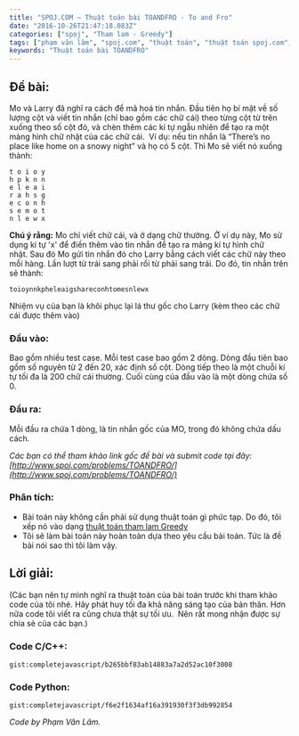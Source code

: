 ```yaml
---
title: "SPOJ.COM – Thuật toán bài TOANDFRO - To and Fro"
date: "2016-10-26T21:47:18.083Z"
categories: ["spoj", "Tham lam - Greedy"]
tags: ["phạm văn lâm", "spoj.com", "thuật toán", "thuật toán spoj.com", "tham lam greedy"]
keywords: "Thuật toán bài TOANDFRO"
---
```


## Đề bài:

Mo và Larry đã nghĩ ra cách để mã hoá tin nhắn. Đầu tiên họ bí mật về số lượng cột và viết tin nhắn (chỉ bao gồm các chữ cái) theo từng cột từ trên xuống theo số cột đó, và chèn thêm các kí tự ngẫu nhiên để tạo ra một mảng hình chữ nhật của các chữ cái.  Ví dụ: nếu tin nhắn là “There’s no place like home on a snowy night” và họ có 5 cột. Thì Mo sẽ viết nó xuống thành: 

```
t o i o y 
h p k n n 
e l e a i 
r a h s g 
e c o n h 
s e m o t 
n l e w x
``` 

**Chú ý rằng:** Mo chỉ viết chữ cái, và ở dạng chữ thường. Ở ví dụ này, Mo sử dụng kí tự 'x' để điền thêm vào tin nhắn để tạo ra mảng kí tự hình chữ nhật. Sau đó Mo gửi tin nhắn đó cho Larry bằng cách viết các chữ này theo mỗi hàng. Lần lượt từ trái sang phải rồi từ phải sang trái. Do đó, tin nhắn trên sẽ thành: 

```
toioynnkpheleaigshareconhtomesnlewx
``` 

Nhiệm vụ của bạn là khôi phục lại lá thư gốc cho Larry (kèm theo các chữ cái được thêm vào)

### Đầu vào:

Bao gồm nhiều test case. Mỗi test case bao gồm 2 dòng. Dòng đầu tiên bao gồm số nguyên từ 2 đến 20, xác định số cột. Dòng tiếp theo là một chuỗi kí tự tối đa là 200 chữ cái thường. Cuối cùng của đầu vào là một dòng chứa số 0.

### Đầu ra:

Mỗi đầu ra chứa 1 dòng, là tin nhắn gốc của MO, trong đó không chứa dấu cách. 

_Các bạn có thể tham khảo link gốc đề bài và submit code tại đây: [http://www.spoj.com/problems/TOANDFRO/](http://www.spoj.com/problems/TOANDFRO/)_

### **Phân tích:**

  * Bài toán này không cần phải sử dụng thuật toán gì phức tạp. Do đó, tôi xếp nó vào dạng [thuật toán tham lam Greedy](/category/tham-lam-greedy/) 
  * Tôi sẽ làm bài toán này hoàn toàn dựa theo yêu cầu bài toán. Tức là đề bài nói sao thì tôi làm vậy.

## Lời giải:

(Các bạn nên tự mình nghĩ ra thuật toán của bài toán trước khi tham khảo code của tôi nhé. Hãy phát huy tối đa khả năng sáng tạo của bản thân. Hơn nữa code tôi viết ra cũng chưa thật sự tối ưu.  Nên rất mong nhận được sự chia sẻ của các bạn.)

### Code C/C++:

`gist:completejavascript/b265bbf83ab14883a7a2d52ac10f3008`

### Code Python:

`gist:completejavascript/f6e2f1634af16a391930f3f3db992854`

_Code by Phạm Văn Lâm._